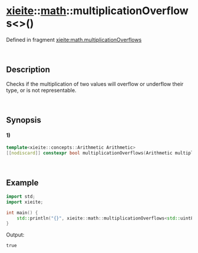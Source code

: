 # [xieite](../../xieite.md)\:\:[math](../../math.md)\:\:multiplicationOverflows\<\>\(\)
Defined in fragment [xieite:math.multiplicationOverflows](../../../src/math/multiplication_overflows.cpp)

&nbsp;

## Description
Checks if the multiplication of two values will overflow or underflow their type, or is not representable.

&nbsp;

## Synopsis
#### 1)
```cpp
template<xieite::concepts::Arithmetic Arithmetic>
[[nodiscard]] constexpr bool multiplicationOverflows(Arithmetic multiplier, Arithmetic multiplicand) noexcept;
```

&nbsp;

## Example
```cpp
import std;
import xieite;

int main() {
    std::println("{}", xieite::math::multiplicationOverflows<std::uint8_t>(99, 99));
}
```
Output:
```
true
```
